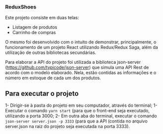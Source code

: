 ### ReduxShoes

Este projeto consiste em duas telas:
- Listagem de produtos
- Carrinho de compras

O mesmo foi desenvolvido com o intuito de demonstrar, principalmente, o funcionamento de um projeto React utilizando Redux/Redux Saga, além da utilização de outras bibliotecas secundárias.

Para elaborar a API do projeto foi utilizada a biblioteca json-server (https://github.com/typicode/json-server) que simula uma API Rest de acordo com o modelo elaborado. Nela, estão contidas as informações e o número em estoque de cada um dos produtos.

## Para executar o projeto

1- Dirigir-se à pasta do projeto em seu computador, através do terminal;
1- Executar o comando `yarn start` (para que o front-end seja executado, utilizando a porta 3000;
2- Em outra aba do terminal, executar o comando `json-server server.json -p 3333` (para que a API (contida no arquivo server.json na raiz do projeto seja executada na porta 3333).
